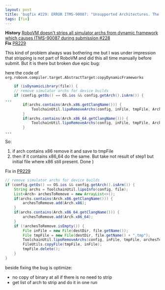 ```yaml
---
layout: post
title: 'bugfix #229: ERROR ITMS-90087: "Unsupported Architectures. The executable contains unsupported architectures [i386]'
tags: [fix]
---
```

**History** [RoboVM doesn't strips all simulator archs from dynamic framework which causes ITMS-90087 during submission #228](https://github.com/MobiVM/robovm/issues/228)  
**Fix** [PR229](https://github.com/MobiVM/robovm/pull/229)  

This kind of problem always was bothering me but I was under impression that stripping is not part of RoboVM and did this all time manually before submit. But it is there but broken due epic bug:
<!-- more -->
here the code of `org.robovm.compiler.target.AbstractTarget:copyDynamicFrameworks`
```java
    if (isDynamicLibrary(file)) {                                                                        
    // remove simulator archs for device builds
    if (config.getOs() == OS.ios && config.getArch().isArm()) {
...        
        if(archs.contains(Arch.x86.getClangName())) {
            ToolchainUtil.lipoRemoveArchs(config, inFile, tmpFile, Arch.x86);
        }
        if(archs.contains(Arch.x86_64.getClangName())) {
            ToolchainUtil.lipoRemoveArchs(config, inFile, tmpFile, Arch.x86_64);
        }
...
```

So:
1. if arch contains x86 remove it and save to tmpFile
2. then if it contains x86_64 do the same. But take not result of step1 but initial file where x86 still present.
Done )

Fix in [PR229](https://github.com/MobiVM/robovm/pull/229)
```java
// remove simulator archs for device builds
if (config.getOs() == OS.ios && config.getArch().isArm()) {
    String archs = ToolchainUtil.lipoInfo(config, file);
    List<Arch> archesToRemove = new ArrayList<>();
    if(archs.contains(Arch.x86.getClangName())) {
        archesToRemove.add(Arch.x86);
    }
    if(archs.contains(Arch.x86_64.getClangName())) {
        archesToRemove.add(Arch.x86_64);
    }
    if (!archesToRemove.isEmpty()) {
        File inFile = new File(destDir, file.getName());
        File tmpFile = new File(destDir, file.getName() + ".tmp");
        ToolchainUtil.lipoRemoveArchs(config, inFile, tmpFile, archesToRemove.toArray(new Arch[archesToRemove.size()]));
        FileUtils.copyFile(tmpFile, inFile);
        tmpFile.delete();
    }
}
```

beside fixing the bug is optimize:
- no copy of binary at all if there is no need to strip
- get list of arch to strip and do it in one run
